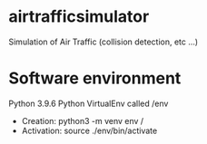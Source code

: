 # airtrafficsimulator
Simulation of Air Traffic (collision detection, etc ...)


# Software environment
Python 3.9.6
Python VirtualEnv called /env
  - Creation:   python3 -m venv env /
  - Activation: source ./env/bin/activate 

